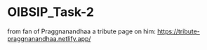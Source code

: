 # OIBSIP_Task-2

from fan of Praggnanandhaa a tribute page on him:
https://tribute-praggnanandhaa.netlify.app/
